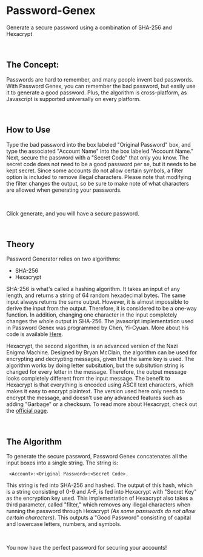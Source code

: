 # Password-Genex
Generate a secure password using a combination of SHA-256 and Hexacrypt

<br>

## The Concept:
Passwords are hard to remember, and many people invent bad passwords. With Password Genex, you can remember the bad password, but easily use it to generate a good password. Plus, the algorithm is cross-platform, as Javascript is supported universally on every platform.

<br>

## How to Use
Type the bad password into the box labeled "Original Password" box, and type the associated "Account Name" into the box labeled "Account Name." Next, secure the password with a "Secret Code" that only you know. The secret code does not need to be a good password per se, but it needs to be kept secret. Since some accounts do not allow certain symbols, a filter option is included to remove illegal characters. Please note that modifying the filter changes the output, so be sure to make note of what characters are allowed when generating your passwords.

<br>

Click generate, and you will have a secure password.



<br>

## Theory
Password Generator relies on two algorithms:

* SHA-256
* Hexacrypt

SHA-256 is what's called a hashing algorithm. It takes an input of any length, and returns a string of 64 random hexadecimal bytes. The same input always returns the same output. However, it is almost impossible to derive the input from the output. Therefore, it is considered to be a one-way function. In addition, changing one character in the input completely changes the whole output in SHA-256. The javascript implementation used in Password Genex was programmed by Chen, Yi-Cyuan. More about his code is available [Here](https://github.com/emn178/js-sha256).

Hexacrypt, the second algorithm, is an advanced version of the Nazi Enigma Machine. Designed by Bryan McClain, the algorithm can be used for encrypting and decrypting messages, given that the same key is used. The algorithm works by doing letter subsitution, but the subsitution string is changed for every letter in the message. Therefore, the output message looks completely different from the input message. The benefit to Hexacrypt is that everything is encoded using ASCII text characters, which makes it easy to encrypt plaintext. The version used here only needs to encrypt the message, and doesn't use any advanced features such as adding "Garbage" or a checksum. To read more about Hexacrypt, check out the [official page](https://github.com/ComprosoftCEO/Hexacrypt).

<br>

## The Algorithm

To generate the secure password, Password Genex concatenates all the input boxes into a single string. The string is: 

     <Account>:<Original Password>:<Secret Code>. 

This string is fed into SHA-256 and hashed. The output of this hash, which is a string consisting of 0-9 and A-F, is fed into Hexacrypt with "Secret Key" as the encryption key used. This implementation of Hexacrypt also takes a third parameter, called "filter," which removes any illegal characters when running the password through Hexacrypt _(As some passwords do not allow certain characters)_. This outputs a "Good Password" consisting of capital and lowercase letters, numbers, and symbols.

<br>

You now have the perfect password for securing your accounts!
